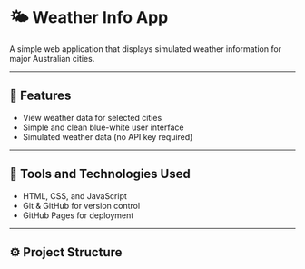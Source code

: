 # 🌤 Weather Info App

A simple web application that displays simulated weather information for major Australian cities.

---

## 🧩 Features
- View weather data for selected cities  
- Simple and clean blue-white user interface  
- Simulated weather data (no API key required)  

---

## 🧰 Tools and Technologies Used
- HTML, CSS, and JavaScript  
- Git & GitHub for version control  
- GitHub Pages for deployment  

---

## ⚙️ Project Structure


